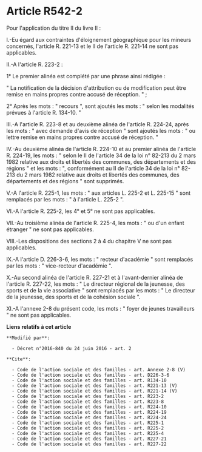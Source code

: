 # Article R542-2

Pour l'application du titre II du livre II : 

I.-Eu égard aux contraintes d'éloignement géographique pour les mineurs concernés, l'article R. 221-13 et le II de l'article
R. 221-14 ne sont pas applicables. 

II.-A l'article R. 223-2 : 

1° Le premier alinéa est complété par une phrase ainsi rédigée : 

" La notification de la décision d'attribution ou de modification peut être remise en mains propres contre accusé de
réception. " ; 

2° Après les mots : " recours ", sont ajoutés les mots : " selon les modalités prévues à l'article R. 134-10. " 

III.-A l'article R. 223-8 et au deuxième alinéa de l'article R. 224-24, après les mots : " avec demande d'avis de réception "
sont ajoutés les mots : " ou lettre remise en mains propres contre accusé de réception. " 

IV.-Au deuxième alinéa de l'article R. 224-10 et au premier alinéa de l'article R. 224-19, les mots : " selon le II de
l'article 34 de la loi n° 82-213 du 2 mars 1982 relative aux droits et libertés des communes, des départements et des régions
" et les mots : ", conformément au II de l'article 34 de la loi n° 82-213 du 2 mars 1982 relative aux droits et libertés des
communes, des départements et des régions " sont supprimés. 

V.-A l'article R. 225-1, les mots : " aux articles L. 225-2 et L. 225-15 " sont remplacés par les mots : " à l'article L.
225-2 ". 

VI.-A l'article R. 225-2, les 4° et 5° ne sont pas applicables. 

VII.-Au troisième alinéa de l'article R. 225-4, les mots : " ou d'un enfant étranger " ne sont pas applicables. 

VIII.-Les dispositions des sections 2 à 4 du chapitre V ne sont pas applicables. 

IX.-A l'article D. 226-3-6, les mots : " recteur d'académie " sont remplacés par les mots : " vice-recteur d'académie ". 

X.-Au second alinéa de l'article R. 227-21 et à l'avant-dernier alinéa de l'article R. 227-22, les mots : " Le directeur
régional de la jeunesse, des sports et de la vie associative " sont remplacés par les mots : " Le directeur de la jeunesse,
des sports et de la cohésion sociale ". 

XI.-A l'annexe 2-8 du présent code, les mots : " foyer de jeunes travailleurs " ne sont pas applicables.

**Liens relatifs à cet article**

	**Modifié par**:

	  - Décret n°2016-840 du 24 juin 2016 - art. 2

	**Cite**:

	  - Code de l'action sociale et des familles - art. Annexe 2-8 (V)
	  - Code de l'action sociale et des familles - art. D226-3-6
	  - Code de l'action sociale et des familles - art. R134-10
	  - Code de l'action sociale et des familles - art. R221-13 (V)
	  - Code de l'action sociale et des familles - art. R221-14 (V)
	  - Code de l'action sociale et des familles - art. R223-2
	  - Code de l'action sociale et des familles - art. R223-8
	  - Code de l'action sociale et des familles - art. R224-10
	  - Code de l'action sociale et des familles - art. R224-19
	  - Code de l'action sociale et des familles - art. R224-24
	  - Code de l'action sociale et des familles - art. R225-1
	  - Code de l'action sociale et des familles - art. R225-2
	  - Code de l'action sociale et des familles - art. R225-4
	  - Code de l'action sociale et des familles - art. R227-21
	  - Code de l'action sociale et des familles - art. R227-22
